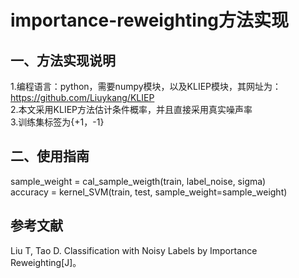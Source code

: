 # importance-reweighting方法实现
## 一、方法实现说明
1.编程语言：python，需要numpy模块，以及KLIEP模块，其网址为：https://github.com/Liuykang/KLIEP </br>
2.本文采用KLIEP方法估计条件概率，并且直接采用真实噪声率 </br>
3.训练集标签为{+1，-1}</br>
## 二、使用指南
sample_weight = cal_sample_weigth(train, label_noise, sigma)</br>
accuracy = kernel_SVM(train, test, sample_weight=sample_weight)</br>
## 参考文献
Liu T, Tao D. Classification with Noisy Labels by Importance Reweighting[J]。
